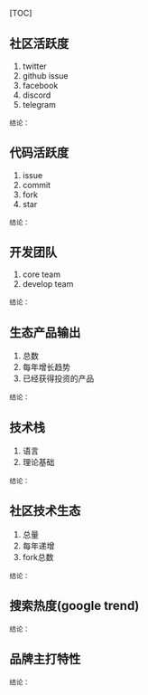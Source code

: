 [TOC]

## 社区活跃度

1. twitter
2. github issue
3. facebook
4. discord
5. telegram

```
结论：
```



## 代码活跃度

1. issue
2. commit
3. fork
4. star

```
结论：
```



## 开发团队

1. core team
2. develop team

```
结论：
```



## 生态产品输出

1. 总数
2. 每年增长趋势
3. 已经获得投资的产品

```
结论：
```



## 技术栈

1. 语言
2. 理论基础

```
结论：
```



## 社区技术生态

1. 总量
2. 每年递增
3. fork总数

```
结论：
```



## 搜索热度(google trend)



```
结论：
```



## 品牌主打特性



```
结论：
```

